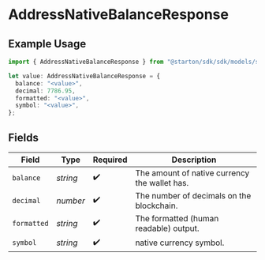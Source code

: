 # AddressNativeBalanceResponse

## Example Usage

```typescript
import { AddressNativeBalanceResponse } from "@starton/sdk/sdk/models/shared";

let value: AddressNativeBalanceResponse = {
  balance: "<value>",
  decimal: 7786.95,
  formatted: "<value>",
  symbol: "<value>",
};
```

## Fields

| Field                                         | Type                                          | Required                                      | Description                                   |
| --------------------------------------------- | --------------------------------------------- | --------------------------------------------- | --------------------------------------------- |
| `balance`                                     | *string*                                      | :heavy_check_mark:                            | The amount of native currency the wallet has. |
| `decimal`                                     | *number*                                      | :heavy_check_mark:                            | The number of decimals on the blockchain.     |
| `formatted`                                   | *string*                                      | :heavy_check_mark:                            | The formatted (human readable) output.        |
| `symbol`                                      | *string*                                      | :heavy_check_mark:                            | native currency symbol.                       |